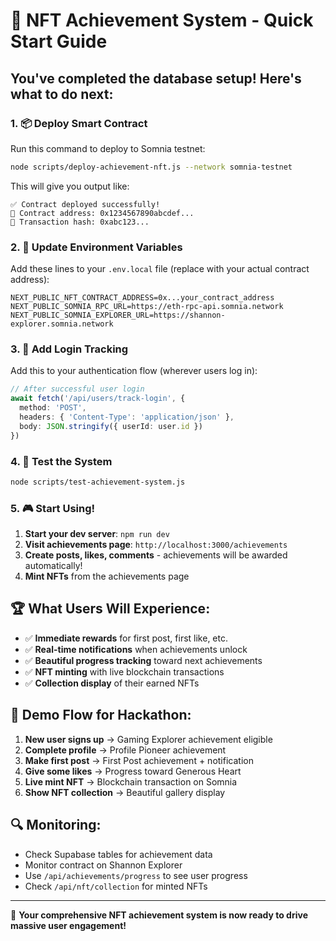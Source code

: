 # 🚀 NFT Achievement System - Quick Start Guide

## You've completed the database setup! Here's what to do next:

### 1. 📦 Deploy Smart Contract

Run this command to deploy to Somnia testnet:

```bash
node scripts/deploy-achievement-nft.js --network somnia-testnet
```

This will give you output like:
```
✅ Contract deployed successfully!
📍 Contract address: 0x1234567890abcdef...
🔗 Transaction hash: 0xabc123...
```

### 2. 🔧 Update Environment Variables

Add these lines to your `.env.local` file (replace with your actual contract address):

```env
NEXT_PUBLIC_NFT_CONTRACT_ADDRESS=0x...your_contract_address
NEXT_PUBLIC_SOMNIA_RPC_URL=https://eth-rpc-api.somnia.network
NEXT_PUBLIC_SOMNIA_EXPLORER_URL=https://shannon-explorer.somnia.network
```

### 3. 🔗 Add Login Tracking

Add this to your authentication flow (wherever users log in):

```typescript
// After successful user login
await fetch('/api/users/track-login', {
  method: 'POST',
  headers: { 'Content-Type': 'application/json' },
  body: JSON.stringify({ userId: user.id })
})
```

### 4. 🧪 Test the System

```bash
node scripts/test-achievement-system.js
```

### 5. 🎮 Start Using!

1. **Start your dev server**: `npm run dev`
2. **Visit achievements page**: `http://localhost:3000/achievements`
3. **Create posts, likes, comments** - achievements will be awarded automatically!
4. **Mint NFTs** from the achievements page

## 🏆 What Users Will Experience:

- ✅ **Immediate rewards** for first post, first like, etc.
- ✅ **Real-time notifications** when achievements unlock
- ✅ **Beautiful progress tracking** toward next achievements
- ✅ **NFT minting** with live blockchain transactions
- ✅ **Collection display** of their earned NFTs

## 🎯 Demo Flow for Hackathon:

1. **New user signs up** → Gaming Explorer achievement eligible
2. **Complete profile** → Profile Pioneer achievement
3. **Make first post** → First Post achievement + notification
4. **Give some likes** → Progress toward Generous Heart
5. **Live mint NFT** → Blockchain transaction on Somnia
6. **Show NFT collection** → Beautiful gallery display

## 🔍 Monitoring:

- Check Supabase tables for achievement data
- Monitor contract on Shannon Explorer
- Use `/api/achievements/progress` to see user progress
- Check `/api/nft/collection` for minted NFTs

---

🎉 **Your comprehensive NFT achievement system is now ready to drive massive user engagement!**